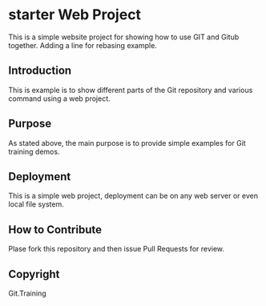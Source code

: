 # starter Web Project

This is a simple website project for 
showing how to use GIT and Gitub together.
Adding a line for rebasing example.
## Introduction

This is example is to show different parts
of the Git repository and various command
using a web project.

## Purpose

As stated above, the main purpose is to 
provide simple examples for Git training demos.

## Deployment

This is a simple web project, deployment
can be on any web server or even local file
system.

## How to Contribute

Plase fork this repository and then issue
Pull Requests for review.
## Copyright

Git.Training
